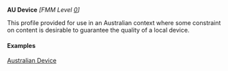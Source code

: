 **AU Device** *[FMM Level [0](guidance.html)]*

This profile provided for use in an Australian context where some constraint on content is desirable to guarantee the quality of a local device. 

#### Examples

[Australian Device](Device-example0.html)

